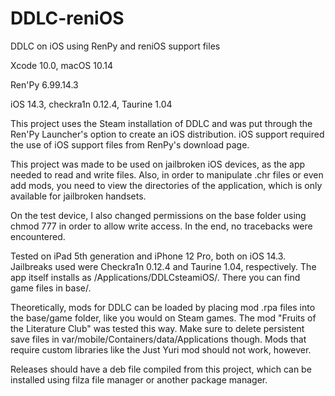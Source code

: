 # DDLC-reniOS
DDLC on iOS using RenPy and reniOS support files

Xcode 10.0, macOS 10.14

Ren'Py 6.99.14.3

iOS 14.3, checkra1n 0.12.4, Taurine 1.04


This project uses the Steam installation of DDLC and was put through the Ren'Py Launcher's option to create an iOS distribution. iOS support required the use of iOS support files from RenPy's download page. 

This project was made to be used on jailbroken iOS devices, as the app needed to read and write files. Also, in order to manipulate .chr files or even add mods, you need to view the directories of the application, which is only available for jailbroken handsets.

On the test device, I also changed permissions on the base folder using chmod 777 in order to allow write access. In the end, no tracebacks were encountered.

Tested on iPad 5th generation and iPhone 12 Pro, both on iOS 14.3. Jailbreaks used were Checkra1n 0.12.4 and Taurine 1.04, respectively. The app itself installs as /Applications/DDLCsteamiOS/. There you can find game files in base/.

Theoretically, mods for DDLC can be loaded by placing mod .rpa files into the base/game folder, like you would on Steam games. The mod "Fruits of the Literature Club" was tested this way. Make sure to delete persistent save files in var/mobile/Containers/data/Applications though. Mods that require custom libraries like the Just Yuri mod should not work, however.

Releases should have a deb file compiled from this project, which can be installed using filza file manager or another package manager.


